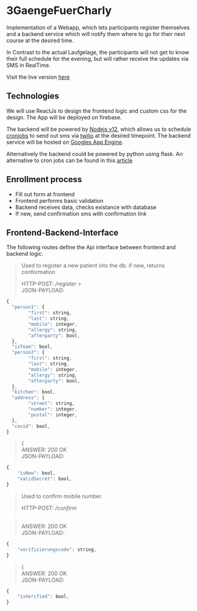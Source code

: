 # 3GaengeFuerCharly

Implementation of a Webapp, which lets participants register themselves and a backend service which will notify them where to go for their next course at the desired time.

In Contrast to the actual Laufgelage, the participants will not get to know their full schedule for the evening, but will rather receive the updates via SMS in RealTime.

Visit the live version [here](https://charlottepradel.de)

## Technologies

We will use ReactJs to design the frontend logic and custom css for the design. The App will be deployed on firebase.

The backend will be powered by [Nodejs v12](https://github.com/nodejs/node), which allows us to schedule [cronjobs](https://www.npmjs.com/package/cron) to send out sms via [twilio](https://www.npmjs.com/package/twilio) at the desired timepoint. The backend service will be hosted on [Googles App Engine](https://cloud.google.com/appengine/docs).

Alternatively the backend could be powered by python using flask. An alternative to cron jobs can be found in this [article](https://medium.com/thetiltblog/creating-scheduled-functions-in-python-apps-400ecea05bc3)

## Enrollment process

- Fill out form at frontend
- Frontend performs basic validation
- Backend receives data, checks existance with database
- If new, send confirmation sms with confirmation link

## Frontend-Backend-Interface

The following routes define the Api interface between frontend and backend logic.

> Used to register a new patient into the db. if new, returns conformation
>
> HTTP-POST: _/register_ > <br>JSON-PAYLOAD:

```js
{
  "person1": {
        "first": string,
        "last": string,
        "mobile": integer,
        "allergy": string,
        "afterparty": bool,
  },
  "isTeam": bool,
  "person2": {
        "first": string,
        "last": string,
        "mobile": integer,
        "allergy": string,
        "afterparty": bool,
  },
  "kitchen": bool,
  "address": {
        "street": string,
        "number": integer,
        "postal": integer,
  },
  "covid": bool,
}
```

> {
> <br> ANSWER: 200 OK
> <br>JSON-PAYLOAD:

```js
{
    "isNew": bool,
    "validSecret": bool,
}
```

> Used to confirm mobile number.
>
> HTTP-POST: _/confirm_

> <br> ANSWER: 200 OK
> <br>JSON-PAYLOAD:

```js
{
    "verifizierungscode": string,
}
```

> {
> <br> ANSWER: 200 OK
> <br>JSON-PAYLOAD:

```js
{
    "isVerified": bool,
}
```
